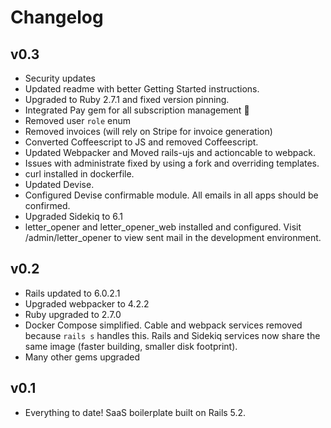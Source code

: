 # Changelog

## v0.3
* Security updates
* Updated readme with better Getting Started instructions.
* Upgraded to Ruby 2.7.1 and fixed version pinning.
* Integrated Pay gem for all subscription management :tada:
* Removed user `role` enum
* Removed invoices (will rely on Stripe for invoice generation)
* Converted Coffeescript to JS and removed Coffeescript.
* Updated Webpacker and Moved rails-ujs and actioncable to webpack.
* Issues with administrate fixed by using a fork and overriding templates.
* curl installed in dockerfile.
* Updated Devise.
* Configured Devise confirmable module. All emails in all apps should be confirmed.
* Upgraded Sidekiq to 6.1
* letter_opener and letter_opener_web installed and configured. Visit /admin/letter_opener to view sent mail in the development environment.

## v0.2
* Rails updated to 6.0.2.1
* Upgraded webpacker to 4.2.2
* Ruby upgraded to 2.7.0
* Docker Compose simplified. Cable and webpack services removed because `rails s` handles this. Rails and Sidekiq services now share the same image (faster building, smaller disk footprint).
* Many other gems upgraded

## v0.1
* Everything to date! SaaS boilerplate built on Rails 5.2.
